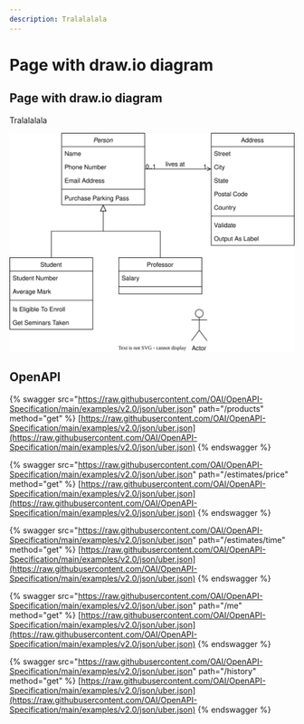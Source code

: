 ```yaml
---
description: Tralalalala
---
```


# Page with draw.io diagram

## Page with draw.io diagram

Tralalalala

![](https://raw.githubusercontent.com/ChrisBrandhorst/gitbook-test/main/Diagram%20zonder%20titel.drawio.svg)

## OpenAPI



{% swagger src="https://raw.githubusercontent.com/OAI/OpenAPI-Specification/main/examples/v2.0/json/uber.json" path="/products" method="get" %}
[https://raw.githubusercontent.com/OAI/OpenAPI-Specification/main/examples/v2.0/json/uber.json](https://raw.githubusercontent.com/OAI/OpenAPI-Specification/main/examples/v2.0/json/uber.json)
{% endswagger %}

{% swagger src="https://raw.githubusercontent.com/OAI/OpenAPI-Specification/main/examples/v2.0/json/uber.json" path="/estimates/price" method="get" %}
[https://raw.githubusercontent.com/OAI/OpenAPI-Specification/main/examples/v2.0/json/uber.json](https://raw.githubusercontent.com/OAI/OpenAPI-Specification/main/examples/v2.0/json/uber.json)
{% endswagger %}

{% swagger src="https://raw.githubusercontent.com/OAI/OpenAPI-Specification/main/examples/v2.0/json/uber.json" path="/estimates/time" method="get" %}
[https://raw.githubusercontent.com/OAI/OpenAPI-Specification/main/examples/v2.0/json/uber.json](https://raw.githubusercontent.com/OAI/OpenAPI-Specification/main/examples/v2.0/json/uber.json)
{% endswagger %}

{% swagger src="https://raw.githubusercontent.com/OAI/OpenAPI-Specification/main/examples/v2.0/json/uber.json" path="/me" method="get" %}
[https://raw.githubusercontent.com/OAI/OpenAPI-Specification/main/examples/v2.0/json/uber.json](https://raw.githubusercontent.com/OAI/OpenAPI-Specification/main/examples/v2.0/json/uber.json)
{% endswagger %}

{% swagger src="https://raw.githubusercontent.com/OAI/OpenAPI-Specification/main/examples/v2.0/json/uber.json" path="/history" method="get" %}
[https://raw.githubusercontent.com/OAI/OpenAPI-Specification/main/examples/v2.0/json/uber.json](https://raw.githubusercontent.com/OAI/OpenAPI-Specification/main/examples/v2.0/json/uber.json)
{% endswagger %}
